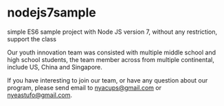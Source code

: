 # nodejs7sample
simple ES6 sample project with Node JS version 7, without any restriction, support the class

Our youth innovation team was consisted with multiple middle school and high school students, the team member across from multiple continental, include US, China and Singapore.

If you have interesting to join our team, or have any question about our program, please send email to nyacups@gmail.com or nyeastufo@gmail.com.
